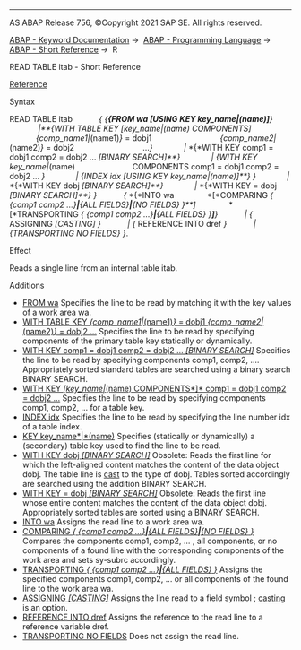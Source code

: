   

* * *

AS ABAP Release 756, ©Copyright 2021 SAP SE. All rights reserved.

[ABAP - Keyword Documentation](https://help.sap.com/doc/abapdocu_756_index_htm/7.56/en-US/abenabap.htm) →  [ABAP - Programming Language](https://help.sap.com/doc/abapdocu_756_index_htm/7.56/en-US/abenabap_reference.htm) →  [ABAP - Short Reference](https://help.sap.com/doc/abapdocu_756_index_htm/7.56/en-US/abenabap_shortref.htm) →  R

READ TABLE itab - Short Reference

[Reference](https://help.sap.com/doc/abapdocu_756_index_htm/7.56/en-US/abapread_table.htm)

Syntax

READ TABLE itab
           *{* *{**{*FROM wa *\[*USING KEY key\_name*|*(name)*\]**}*
             *|**{*WITH TABLE KEY *\[*key\_name*|*(name) COMPONENTS*\]*
                              *{*comp\_name1*|*(name1)*}* = dobj1
                              *{*comp\_name2*|*(name2)*}* = dobj2
                              ...*}*
             *|* *{*WITH KEY comp1 = dobj1 comp2 = dobj2 ... *\[*BINARY SEARCH*\]**}*
             *|* *{*WITH KEY key\_name*|*(name)
                         COMPONENTS comp1 = dobj1 comp2 = dobj2 ... *}*
             *|* *{*INDEX idx *\[*USING KEY key\_name*|*(name)*\]**}* *}*
             *|* *{*WITH KEY dobj *\[*BINARY SEARCH*\]**}*
             *|* *{*WITH KEY = dobj *\[*BINARY SEARCH*\]**}* *}*
           *{* *{*INTO wa
              *\[*COMPARING *{* *{*comp1 comp2 ...*}**|**{*ALL FIELDS*}**|**{*NO FIELDS*}* *}**\]*
              *\[*TRANSPORTING *{* *{*comp1 comp2 ...*}**|**{*ALL FIELDS*}* *}**\]**}*
           *|* *{* ASSIGNING <fs> *\[*CASTING*\]* *}*
           *|* *{* REFERENCE INTO dref *}*
           *|* *{*TRANSPORTING NO FIELDS*}* *}*.

Effect

Reads a single line from an internal table itab.

Additions

-   [FROM wa](https://help.sap.com/doc/abapdocu_756_index_htm/7.56/en-US/abapread_table_key.htm)
    Specifies the line to be read by matching it with the key values of a work area wa.
-   [WITH TABLE KEY
    *{*comp\_name1*|*(name1)*}* = dobj1 *{*comp\_name2*|*(name2)*}* = dobj2 ...](https://help.sap.com/doc/abapdocu_756_index_htm/7.56/en-US/abapread_table_key.htm)
    Specifies the line to be read by specifying components of the primary table key statically or dynamically.
-   [WITH KEY comp1 = dobj1 comp2 = dobj2 ... *\[*BINARY SEARCH*\]*](https://help.sap.com/doc/abapdocu_756_index_htm/7.56/en-US/abapread_table_free.htm)
    Specifies the line to be read by specifying components comp1, comp2, .... Appropriately sorted standard tables are searched using a binary search BINARY SEARCH.
-   [WITH KEY *\[*key\_name*|*(name) COMPONENTS*\]* comp1 = dobj1 comp2 = dobj2 ...](https://help.sap.com/doc/abapdocu_756_index_htm/7.56/en-US/abapread_table_free.htm)
    Specifies the line to be read by specifying components comp1, comp2, ... for a table key.
-   [INDEX idx](https://help.sap.com/doc/abapdocu_756_index_htm/7.56/en-US/abapread_table_index.htm)
    Specifies the line to be read by specifying the line number idx of a table index.
-   [KEY key\_name*|*(name)](https://help.sap.com/doc/abapdocu_756_index_htm/7.56/en-US/abapread_table.htm)
    Specifies (statically or dynamically) a (secondary) table key used to find the line to be read.
-   [WITH KEY dobj *\[*BINARY SEARCH*\]*](https://help.sap.com/doc/abapdocu_756_index_htm/7.56/en-US/abapread_table_obsolet.htm)
    Obsolete: Reads the first line for which the left-aligned content matches the content of the data object dobj. The table line is [cast](https://help.sap.com/doc/abapdocu_756_index_htm/7.56/en-US/abencast_casting_glosry.htm "Glossary Entry") to the type of dobj. Tables sorted accordingly are searched using the addition BINARY SEARCH.
-   [WITH KEY = dobj *\[*BINARY SEARCH*\]*](https://help.sap.com/doc/abapdocu_756_index_htm/7.56/en-US/abapread_table_obsolet.htm)
    Obsolete: Reads the first line whose entire content matches the content of the data object dobj. Appropriately sorted tables are sorted using a BINARY SEARCH.
-   [INTO wa](https://help.sap.com/doc/abapdocu_756_index_htm/7.56/en-US/abapread_table_outdesc.htm)
    Assigns the read line to a work area wa.
-   [COMPARING *{* *{*comp1 comp2 ...*}**|**{*ALL FIELDS*}**|**{*NO FIELDS*}* *}*](https://help.sap.com/doc/abapdocu_756_index_htm/7.56/en-US/abapread_table_transport_options.htm)
    Compares the components comp1, comp2, ... , all components, or no components of a found line with the corresponding components of the work area and sets sy-subrc accordingly.
-   [TRANSPORTING *{* *{*comp1 comp2 ...*}**|**{*ALL FIELDS*}* *}*](https://help.sap.com/doc/abapdocu_756_index_htm/7.56/en-US/abapread_table_transport_options.htm)
    Assigns the specified components comp1, comp2, ... or all components of the found line to the work area wa.
-   [ASSIGNING <fs> *\[*CASTING*\]*](https://help.sap.com/doc/abapdocu_756_index_htm/7.56/en-US/abapread_table_outdesc.htm)
    Assigns the line read to a field symbol <fs>; [casting](https://help.sap.com/doc/abapdocu_756_index_htm/7.56/en-US/abencast_casting_glosry.htm "Glossary Entry") is an option.
-   [REFERENCE INTO dref](https://help.sap.com/doc/abapdocu_756_index_htm/7.56/en-US/abapread_table_outdesc.htm)
    Assigns the reference to the read line to a reference variable dref.
-   [TRANSPORTING NO FIELDS](https://help.sap.com/doc/abapdocu_756_index_htm/7.56/en-US/abapread_table_outdesc.htm)
    Does not assign the read line.